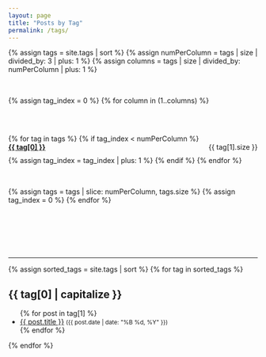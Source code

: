 ```yaml
---
layout: page
title: "Posts by Tag"
permalink: /tags/
---
```


<style>
.tag-list {
  display: flex;
  flex-wrap: wrap;
  gap: 2rem;
  margin-bottom: 3rem;
}

.tag-column {
  flex: 1 1 200px;
}

.tag-column ul {
  list-style: none;
  padding: 0;
}

.tag-column li {
  margin-bottom: 10px;
}
</style>

<!-- Hiển thị danh sách tag dạng lưới -->
<div class="tag-list">
  {% assign tags = site.tags | sort %}
  {% assign numPerColumn = tags | size | divided_by: 3 | plus: 1 %}
  {% assign columns = tags | size | divided_by: numPerColumn | plus: 1 %}

  {% assign tag_index = 0 %}
  {% for column in (1..columns) %}
    <div class="tag-column">
      <ul>
      {% for tag in tags %}
        {% if tag_index < numPerColumn %}
          <li>
            <a href="#{{ tag[0] | slugify }}">
              <strong>{{ tag[0] }}</strong>
            </a>
            <span style="float:right">{{ tag[1].size }}</span>
          </li>
          {% assign tag_index = tag_index | plus: 1 %}
        {% endif %}
      {% endfor %}
      </ul>
    </div>
    {% assign tags = tags | slice: numPerColumn, tags.size %}
    {% assign tag_index = 0 %}
  {% endfor %}
</div>

---

<!-- Hiển thị bài viết theo từng tag -->
{% assign sorted_tags = site.tags | sort %}
{% for tag in sorted_tags %}
  <h2 id="{{ tag[0] | slugify }}">{{ tag[0] | capitalize }}</h2>
  <ul>
    {% for post in tag[1] %}
      <li>
        <a href="{{ post.url | relative_url }}">{{ post.title }}</a>
        <small>({{ post.date | date: "%B %d, %Y" }})</small>
      </li>
    {% endfor %}
  </ul>
{% endfor %}
